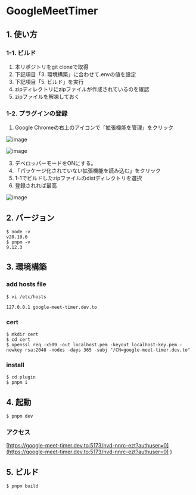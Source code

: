 # GoogleMeetTimer
## 1. 使い方
### 1-1. ビルド
1. 本リポジトリをgit cloneで取得
2. 下記項目「3. 環境構築」に合わせて.envの値を設定
3. 下記項目「5. ビルド」を実行
4. zipディレクトリにzipファイルが作成されているのを確認
5. zipファイルを解凍しておく

### 1-2. プラグインの登録
1. Google Chromeの右上のアイコンで「拡張機能を管理」をクリック
   
![image](https://github.com/user-attachments/assets/5244beb4-bd77-45f3-9ef7-6d0eb8f3e9c9)

![image](https://github.com/user-attachments/assets/075a5c36-31c8-49a9-ab0e-42159990b843)

3. デベロッパーモードをONにする。
4. 「パッケージ化されていない拡張機能を読み込む」をクリック
5. 1-1でビルドしたzipファイルのdistディレクトリを選択
6. 登録されれば最高
   
![image](https://github.com/user-attachments/assets/abf940e5-46a3-4c43-ab1d-fd7205968685)


## 2. バージョン
```
$ node -v
v20.10.0
$ pnpm -v
9.12.3

```

## 3. 環境構築
### add hosts file

```
$ vi /etc/hosts
```

```
127.0.0.1 google-meet-timer.dev.to
```

### cert
```
$ mkdir cert
$ cd cert
$ openssl req -x509 -out localhost.pem -keyout localhost-key.pem -newkey rsa:2048 -nodes -days 365 -subj "/CN=google-meet-timer.dev.to"
```

### install
```
$ cd plugin
$ pnpm i
```

## 4. 起動
```
$ pnpm dev
```

### アクセス
[https://google-meet-timer.dev.to:5173/nvd-nnrc-ezt?authuser=0](https://google-meet-timer.dev.to:5173/nvd-nnrc-ezt?authuser=0)
)


## 5. ビルド
```
$ pnpm build
```




